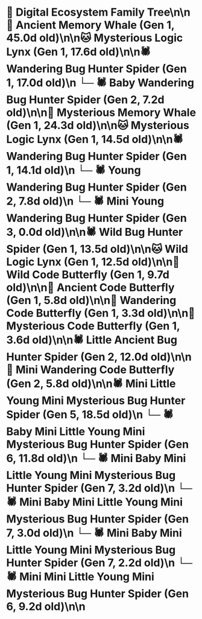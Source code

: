 # 🌳 Digital Ecosystem Family Tree\n\n🐋 Ancient Memory Whale (Gen 1, 45.0d old)\n\n🐱 Mysterious Logic Lynx (Gen 1, 17.6d old)\n\n🕷️ Wandering Bug Hunter Spider (Gen 1, 17.0d old)\n  └─ 🕷️ Baby Wandering Bug Hunter Spider (Gen 2, 7.2d old)\n\n🐋 Mysterious Memory Whale (Gen 1, 24.3d old)\n\n🐱 Mysterious Logic Lynx (Gen 1, 14.5d old)\n\n🕷️ Wandering Bug Hunter Spider (Gen 1, 14.1d old)\n  └─ 🕷️ Young Wandering Bug Hunter Spider (Gen 2, 7.8d old)\n    └─ 🕷️ Mini Young Wandering Bug Hunter Spider (Gen 3, 0.0d old)\n\n🕷️ Wild Bug Hunter Spider (Gen 1, 13.5d old)\n\n🐱 Wild Logic Lynx (Gen 1, 12.5d old)\n\n🦋 Wild Code Butterfly (Gen 1, 9.7d old)\n\n🦋 Ancient Code Butterfly (Gen 1, 5.8d old)\n\n🦋 Wandering Code Butterfly (Gen 1, 3.3d old)\n\n🦋 Mysterious Code Butterfly (Gen 1, 3.6d old)\n\n🕷️ Little Ancient Bug Hunter Spider (Gen 2, 12.0d old)\n\n🦋 Mini Wandering Code Butterfly (Gen 2, 5.8d old)\n\n🕷️ Mini Little Young Mini Mysterious Bug Hunter Spider (Gen 5, 18.5d old)\n  └─ 🕷️ Baby Mini Little Young Mini Mysterious Bug Hunter Spider (Gen 6, 11.8d old)\n    └─ 🕷️ Mini Baby Mini Little Young Mini Mysterious Bug Hunter Spider (Gen 7, 3.2d old)\n    └─ 🕷️ Mini Baby Mini Little Young Mini Mysterious Bug Hunter Spider (Gen 7, 3.0d old)\n    └─ 🕷️ Mini Baby Mini Little Young Mini Mysterious Bug Hunter Spider (Gen 7, 2.2d old)\n  └─ 🕷️ Mini Mini Little Young Mini Mysterious Bug Hunter Spider (Gen 6, 9.2d old)\n\n